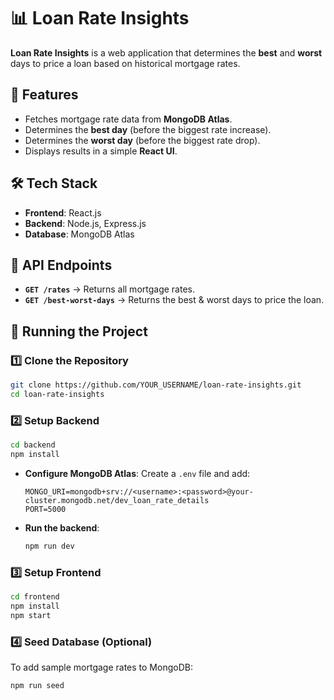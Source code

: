 # 📊 Loan Rate Insights

**Loan Rate Insights** is a web application that determines the **best** and **worst** days to price a loan based on historical mortgage rates.

## 🚀 Features
- Fetches mortgage rate data from **MongoDB Atlas**.
- Determines the **best day** (before the biggest rate increase).
- Determines the **worst day** (before the biggest rate drop).
- Displays results in a simple **React UI**.

## 🛠️ Tech Stack
- **Frontend**: React.js
- **Backend**: Node.js, Express.js
- **Database**: MongoDB Atlas

## 📌 API Endpoints
- **`GET /rates`** → Returns all mortgage rates.
- **`GET /best-worst-days`** → Returns the best & worst days to price the loan.

## 🚀 Running the Project

### 1️⃣ Clone the Repository
```sh
git clone https://github.com/YOUR_USERNAME/loan-rate-insights.git
cd loan-rate-insights
```

### 2️⃣ Setup Backend
```sh
cd backend
npm install
```
- **Configure MongoDB Atlas**: Create a `.env` file and add:
  ```
  MONGO_URI=mongodb+srv://<username>:<password>@your-cluster.mongodb.net/dev_loan_rate_details
  PORT=5000
  ```

- **Run the backend**:
  ```sh
  npm run dev
  ```

### 3️⃣ Setup Frontend
```sh
cd frontend
npm install
npm start
```

### 4️⃣ Seed Database (Optional)
To add sample mortgage rates to MongoDB:
```sh
npm run seed
```

